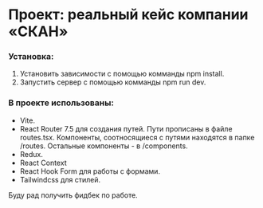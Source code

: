 # Проект: реальный кейс компании «СКАН»

### Установка:

1. Установить зависимости с помощью комманды npm install.
2. Запустить сервер с помощью комманды npm run dev.

### В проекте использованы:

- Vite.
- React Router 7.5 для создания путей. Пути прописаны в файле routes.tsx. Компоненты, соотносящиеся с путями находятся в папке /routes. Остальные компоненты - в /components.
- Redux.
- React Context
- React Hook Form для работы с формами.
- Tailwindcss для стилей.

Буду рад получить фидбек по работе.
